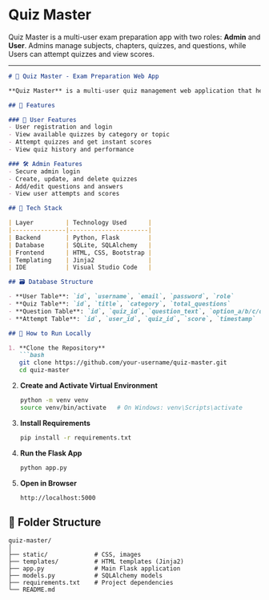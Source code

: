 # Quiz Master

Quiz Master is a multi-user exam preparation app with two roles: **Admin** and **User**. Admins manage subjects, chapters, quizzes, and questions, while Users can attempt quizzes and view scores.

---

```markdown
# 🧠 Quiz Master - Exam Preparation Web App

**Quiz Master** is a multi-user quiz management web application that helps students prepare for exams through topic-based quizzes. Admins can create, edit, and manage quizzes, while users can register, take quizzes, and track their performance.

## 🚀 Features

### 👤 User Features
- User registration and login
- View available quizzes by category or topic
- Attempt quizzes and get instant scores
- View quiz history and performance

### 🛠️ Admin Features
- Secure admin login
- Create, update, and delete quizzes
- Add/edit questions and answers
- View user attempts and scores

## 🧱 Tech Stack

| Layer         | Technology Used      |
|---------------|----------------------|
| Backend       | Python, Flask        |
| Database      | SQLite, SQLAlchemy   |
| Frontend      | HTML, CSS, Bootstrap |
| Templating    | Jinja2               |
| IDE           | Visual Studio Code   |

## 🗃️ Database Structure

- **User Table**: `id`, `username`, `email`, `password`, `role`
- **Quiz Table**: `id`, `title`, `category`, `total_questions`
- **Question Table**: `id`, `quiz_id`, `question_text`, `option_a/b/c/d`, `correct_option`
- **Attempt Table**: `id`, `user_id`, `quiz_id`, `score`, `timestamp`

## 🧪 How to Run Locally

1. **Clone the Repository**
   ```bash
   git clone https://github.com/your-username/quiz-master.git
   cd quiz-master
   ```

2. **Create and Activate Virtual Environment**
   ```bash
   python -m venv venv
   source venv/bin/activate   # On Windows: venv\Scripts\activate
   ```

3. **Install Requirements**
   ```bash
   pip install -r requirements.txt
   ```

4. **Run the Flask App**
   ```bash
   python app.py
   ```

5. **Open in Browser**
   ```
   http://localhost:5000
   ```

## 📁 Folder Structure

```
quiz-master/
│
├── static/             # CSS, images
├── templates/          # HTML templates (Jinja2)
├── app.py              # Main Flask application
├── models.py           # SQLAlchemy models
├── requirements.txt    # Project dependencies
└── README.md
```


